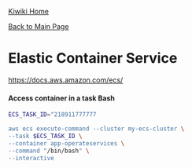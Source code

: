 [Kiwiki Home](/../../)

[Back to Main Page](./readme.md)

# Elastic Container Service
https://docs.aws.amazon.com/ecs/

#### Access container in a task Bash
```bash
ECS_TASK_ID="218911777777

aws ecs execute-command --cluster my-ecs-cluster \
--task $ECS_TASK_ID \
--container app-operateservices \
--command "/bin/bash" \
--interactive
```
